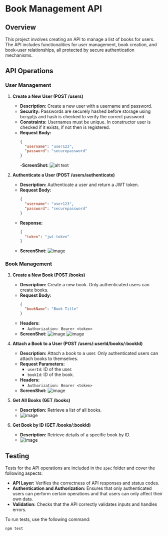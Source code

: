 # Book Management API

## Overview

This project involves creating an API to manage a list of books for users. The API includes functionalities for user management, book creation, and book-user relationships, all protected by secure authentication mechanisms.

## API Operations

### User Management

1. **Create a New User (POST /users)**

   - **Description:** Create a new user with a username and password.
   - **Security:** Passwords are securely hashed before storage using bcryptjs and hash is checked to verify the correct password
   - **Constraints:** Usernames must be unique. In constructor user is checked if it exists, if not then is registered.
   - **Request Body:**
     ```json
     {
       "username": "user123",
       "password": "securepassword"
     }
     ```
     -**ScreenShot:** ![alt text](image.png)

2. **Authenticate a User (POST /users/authenticate)**
   - **Description:** Authenticate a user and return a JWT token.
   - **Request Body:**
     ```json
     {
       "username": "user123",
       "password": "securepassword"
     }
     ```
   - **Response:**
     ```json
     {
       "token": "jwt-token"
     }
     ```
   - **ScreenShot:**
      ![image](https://github.com/user-attachments/assets/4e996f16-3f3b-46e0-9b99-7ec511da9f4b)


### Book Management

3. **Create a New Book (POST /books)**

   - **Description:** Create a new book. Only authenticated users can create books.
   - **Request Body:**
     ```json
     {
       "bookName": "Book Title"
     }
     ```
   - **Headers:**
     - `Authorization: Bearer <token>`
   - **ScreenShot:**
     ![image](https://github.com/user-attachments/assets/a0840604-aa8b-4510-97f6-3875ed089a2f)
     ![image](https://github.com/user-attachments/assets/12970b4d-daaf-4729-9454-93d41f9bc5ce)



4. **Attach a Book to a User (POST /users/:userId/books/:bookId)**

   - **Description:** Attach a book to a user. Only authenticated users can attach books to themselves.
   - **Request Parameters:**
     - `userId`: ID of the user.
     - `bookId`: ID of the book.
   - **Headers:**
     - `Authorization: Bearer <token>`
   - **ScreenShot:**
     ![image](https://github.com/user-attachments/assets/9e4ebe32-3f13-4c16-a2b2-9272a2e4d7ad)


5. **Get All Books (GET /books)**

   - **Description:** Retrieve a list of all books.
   - ![image](https://github.com/user-attachments/assets/497f2a05-3f6d-4450-9285-ba030bc2869e)


6. **Get Book by ID (GET /books/:bookId)**
   - **Description:** Retrieve details of a specific book by ID.
   - ![image](https://github.com/user-attachments/assets/9a96db8c-5026-4299-a884-9cbf66db17c5)


## Testing

Tests for the API operations are included in the `spec` folder and cover the following aspects:

- **API Layer:** Verifies the correctness of API responses and status codes.
- **Authentication and Authorization:** Ensures that only authenticated users can perform certain operations and that users can only affect their own data.
- **Validation:** Checks that the API correctly validates inputs and handles errors.

To run tests, use the following command:

```bash
npm test
```
